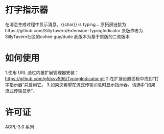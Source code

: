 # 打字指示器
在消息生成过程中显示消息。{{char}} is typing...
原拓展链接为https://github.com/SillyTavern/Extension-TypingIndicator
原版作者为SillyTavern社区的cohee guy/dude
此版本为基于原版的二改版本
# 如何使用
1.使用 URL 通过内置扩展管理器安装：https://github.com/gfdxvv596/TypingIndicator.git
2.在扩展设置面板中找到“打字指示器”并启用它。
3.如果您希望在流式传输消息时显示指示器，请选中“如果流式传输显示”。
# 许可证
AGPL-3.0 系列
